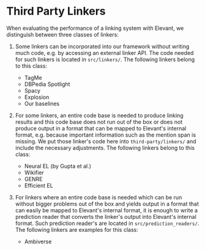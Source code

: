 # Third Party Linkers

When evaluating the performance of a linking system with Elevant, we distinguish between three classes of linkers:
1. Some linkers can be incorporated into our framework without writing much code, e.g. by accessing an external
 linker API. The code needed for such linkers is located in `src/linkers/`. The following linkers belong to this class:
    - TagMe
    - DBPedia Spotlight
    - Spacy
    - Explosion
    - Our baselines

2. For some linkers, an entire code base is needed to produce linking results and this code base does not run
 out of the box or does not produce output in a format that can be mapped to Elevant's internal format, e.g. because
 important information such as the mention span is missing. We put those linker's code here into
 `third-party/linkers/` and include the necessary adjustments. The following linkers belong to this class:
    - Neural EL (by Gupta et al.)
    - Wikifier
    - GENRE
    - Efficient EL

3. For linkers where an entire code base is needed which can be run without bigger problems out of the box and yields
 output in a format that can easily be mapped to Elevant's internal format, it is enough to write a prediction reader
 that converts the linker's output into Elevant's internal format. Such prediction reader's are located in
 `src/prediction_readers/`. The following linkers are examples for this class:
    - Ambiverse
